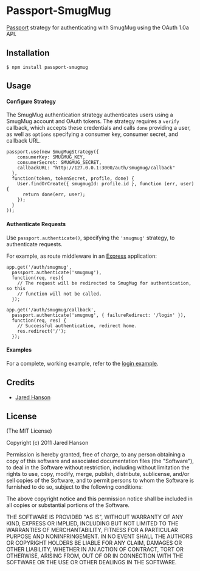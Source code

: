 # Passport-SmugMug

[Passport](https://github.com/jaredhanson/passport) strategy for authenticating
with SmugMug using the OAuth 1.0a API.

## Installation

    $ npm install passport-smugmug

## Usage

#### Configure Strategy

The SmugMug authentication strategy authenticates users using a SmugMug account
and OAuth tokens.  The strategy requires a `verify` callback, which accepts
these credentials and calls `done` providing a user, as well as `options`
specifying a consumer key, consumer secret, and callback URL.

    passport.use(new SmugMugStrategy({
        consumerKey: SMUGMUG_KEY,
        consumerSecret: SMUGMUG_SECRET,
        callbackURL: "http://127.0.0.1:3000/auth/smugmug/callback"
      },
      function(token, tokenSecret, profile, done) {
        User.findOrCreate({ smugmugId: profile.id }, function (err, user) {
          return done(err, user);
        });
      }
    ));

#### Authenticate Requests

Use `passport.authenticate()`, specifying the `'smugmug'` strategy, to
authenticate requests.

For example, as route middleware in an [Express](http://expressjs.com/)
application:

    app.get('/auth/smugmug',
      passport.authenticate('smugmug'),
      function(req, res){
        // The request will be redirected to SmugMug for authentication, so this
        // function will not be called.
      });
    
    app.get('/auth/smugmug/callback', 
      passport.authenticate('smugmug', { failureRedirect: '/login' }),
      function(req, res) {
        // Successful authentication, redirect home.
        res.redirect('/');
      });

#### Examples

For a complete, working example, refer to the [login example](https://github.com/jaredhanson/passport-smugmug/tree/master/examples/login).

## Credits

  - [Jared Hanson](http://github.com/jaredhanson)

## License

(The MIT License)

Copyright (c) 2011 Jared Hanson

Permission is hereby granted, free of charge, to any person obtaining a copy of
this software and associated documentation files (the "Software"), to deal in
the Software without restriction, including without limitation the rights to
use, copy, modify, merge, publish, distribute, sublicense, and/or sell copies of
the Software, and to permit persons to whom the Software is furnished to do so,
subject to the following conditions:

The above copyright notice and this permission notice shall be included in all
copies or substantial portions of the Software.

THE SOFTWARE IS PROVIDED "AS IS", WITHOUT WARRANTY OF ANY KIND, EXPRESS OR
IMPLIED, INCLUDING BUT NOT LIMITED TO THE WARRANTIES OF MERCHANTABILITY, FITNESS
FOR A PARTICULAR PURPOSE AND NONINFRINGEMENT. IN NO EVENT SHALL THE AUTHORS OR
COPYRIGHT HOLDERS BE LIABLE FOR ANY CLAIM, DAMAGES OR OTHER LIABILITY, WHETHER
IN AN ACTION OF CONTRACT, TORT OR OTHERWISE, ARISING FROM, OUT OF OR IN
CONNECTION WITH THE SOFTWARE OR THE USE OR OTHER DEALINGS IN THE SOFTWARE.
